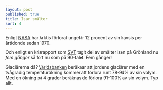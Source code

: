 ```yaml
---
layout: post
published: true
title: Isar smälter
sort: 4
---
```





Enligt [NASA](http://earthobservatory.nasa.gov/IOTD/view.php?id=82094) har Arktis förlorat ungefär 12 procent av sin havsis per årtidonde sedan 1970.

Och enligt en krisrapport som [SVT](http://www.svt.se/nyheter/vetenskap/ny-forskning-isarna-smalter-snabbare) tagit del av smälter isen på Grönland nu _fem gånger_ så fort nu som på 90-talet. Fem gånger!

Glaciärerna då? 
[Världsbanken](http://www.worldbank.org/content/dam/Worldbank/Feature%20Story/SDN/Climate/climate-risks-infographic-1020x4872.jpg) beräknar att jordens glaciärer med en tvågradig temperaturökning kommer att förlora runt 78-94% av sin volym. Med en ökning på 4 grader beräknas de förlora 91-100% av sin volym. Typ allt.
